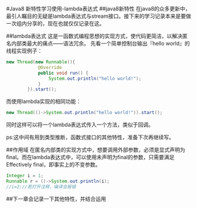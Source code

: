 #Java8 新特性学习使用-lambda表达式
##java8新特性
在java8的众多更新中，最引人瞩目的无疑是lambda表达式与stream接口。接下来的学习记录本来是要做一次组内分享的，现在也就仅仅记录在这。

##lambda表达式
这是一函数式编程思想的实现方式，使代码更简洁，以解决匿名内部类最大的痛点——语法冗余。
先看一个简单控制台输出『hello world』的线程实现例子：
```java
new Thread(new Runnable(){
            @Override
            public void run() {
                System.out.println("hello world!");
            }
        }).start();
```
而使用lambda实现的相同功能：
```java
new Thread(()->System.out.println("hello world!")).start();
```
同时这样可以将一个lambda表达式传入一个方法，类似于回调。

ps:这中间有用到类型推断，函数式接口的其他特性，准备下次再继续写。

##作用域
在匿名内部类的实现方式中，想要调用外部参数，必须是显式声明为final。而在lambda表达式中，可以使用未声明为final的参数，只需要满足Effectively final，即事实上的不变参数。
```java
Integer i = 1;
Runnable r = ()->System.out.println(i);
//i=2;//若打开注释，编译会报错
```
##下一章会记录一下其他特性，并结合运用
[]()
